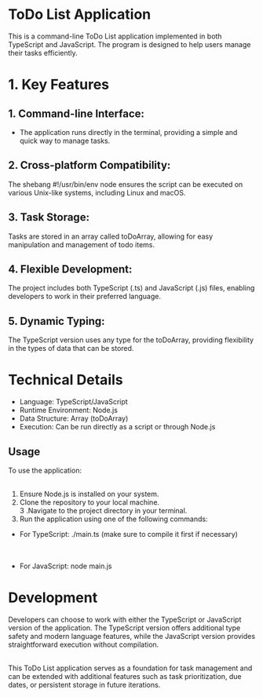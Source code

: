 # ToDo List Application
This is a command-line ToDo List application implemented in both TypeScript and JavaScript. The program is designed to help users manage their tasks efficiently.<br>

# 1. Key Features
## 1. Command-line Interface:
- The application runs directly in the terminal, providing a simple and quick way to manage tasks.<br>

## 2. Cross-platform Compatibility:
The shebang #!/usr/bin/env node ensures the script can be executed on various Unix-like systems, including Linux and macOS.<br>

## 3. Task Storage:
Tasks are stored in an array called toDoArray, allowing for easy manipulation and management of todo items.<br>

## 4. Flexible Development:
The project includes both TypeScript (.ts) and JavaScript (.js) files, enabling developers to work in their preferred language.<br>

## 5. Dynamic Typing:
The TypeScript version uses any type for the toDoArray, providing flexibility in the types of data that can be stored.<br>

# Technical Details
* Language: TypeScript/JavaScript<br>
* Runtime Environment: Node.js<br>
* Data Structure: Array (toDoArray)<br>
* Execution: Can be run directly as a script or through Node.js<br>
## Usage
To use the application:<br><br>

1. Ensure Node.js is installed on your system.<br>
2. Clone the repository to your local machine.<br>
3 .Navigate to the project directory in your terminal.<br>
4. Run the application using one of the following commands:<br>
* For TypeScript: ./main.ts (make sure to compile it first if necessary)<br><br><br>
-  For JavaScript: node main.js<br>
# Development
Developers can choose to work with either the TypeScript or JavaScript version of the application. The TypeScript version offers additional type safety and modern language features, while the JavaScript version provides straightforward execution without compilation.<br><br>

This ToDo List application serves as a foundation for task management and can be extended with additional features such as task prioritization, due dates, or persistent storage in future iterations.<br>
